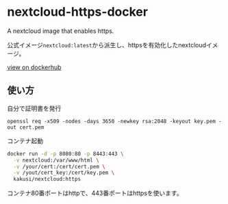 # nextcloud-https-docker

A nextcloud image that enables https.

公式イメージ`nextcloud:latest`から派生し、httpsを有効化したnextcloudイメージ。

[view on dockerhub](https://hub.docker.com/r/kakusi/nextcloud/tags)

## 使い方

自分で証明書を発行

```
openssl req -x509 -nodes -days 3650 -newkey rsa:2048 -keyout key.pem -out cert.pem
```

コンテナ起動

```bash
docker run -d -p 8080:80 -p 8443:443 \
  -v nextcloud:/var/www/html \
  -v /your/cert:/cert/cert.pem \
  -v /yout/cert_key:/cert/key.pem \
  kakusi/nextcloud:https
```

コンテナ80番ポートはhttpで、443番ポートはhttpsを使います。
